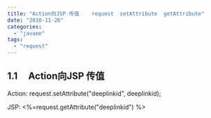 ```yaml
---
title: "Action向JSP 传值    request  setAttribute  getAttribute"
date: "2010-11-26"
categories: 
  - "javaee"
tags: 
  - "request"
---
```


## 1.1     Action向JSP 传值

Action: request.setAttribute("deeplinkid", deeplinkid);

JSP: <%=request.getAttribute("deeplinkid") %>
